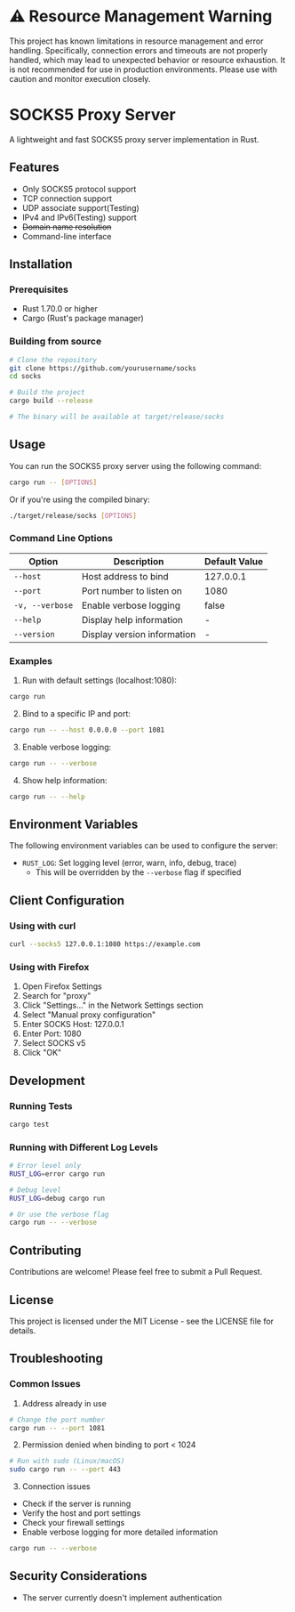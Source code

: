 # ⚠ Resource Management Warning
This project has known limitations in resource management and error handling.
Specifically, connection errors and timeouts are not properly handled, which may lead to unexpected behavior or resource exhaustion.
It is not recommended for use in production environments. Please use with caution and monitor execution closely.

# SOCKS5 Proxy Server

A lightweight and fast SOCKS5 proxy server implementation in Rust.

## Features

- Only SOCKS5 protocol support
- TCP connection support
- UDP associate support(Testing)
- IPv4 and IPv6(Testing) support
- ~~Domain name resolution~~
- Command-line interface

## Installation

### Prerequisites

- Rust 1.70.0 or higher
- Cargo (Rust's package manager)

### Building from source

```bash
# Clone the repository
git clone https://github.com/yourusername/socks
cd socks

# Build the project
cargo build --release

# The binary will be available at target/release/socks
```

## Usage

You can run the SOCKS5 proxy server using the following command:

```bash
cargo run -- [OPTIONS]
```

Or if you're using the compiled binary:

```bash
./target/release/socks [OPTIONS]
```

### Command Line Options

| Option | Description | Default Value |
|--------|-------------|---------------|
| `--host` | Host address to bind | 127.0.0.1 |
| `--port` | Port number to listen on | 1080 |
| `-v, --verbose` | Enable verbose logging | false |
| `--help` | Display help information | - |
| `--version` | Display version information | - |

### Examples

1. Run with default settings (localhost:1080):
```bash
cargo run
```

2. Bind to a specific IP and port:
```bash
cargo run -- --host 0.0.0.0 --port 1081
```

3. Enable verbose logging:
```bash
cargo run -- --verbose
```

4. Show help information:
```bash
cargo run -- --help
```

## Environment Variables

The following environment variables can be used to configure the server:

- `RUST_LOG`: Set logging level (error, warn, info, debug, trace)
  - This will be overridden by the `--verbose` flag if specified

## Client Configuration

### Using with curl

```bash
curl --socks5 127.0.0.1:1080 https://example.com
```

### Using with Firefox

1. Open Firefox Settings
2. Search for "proxy"
3. Click "Settings..." in the Network Settings section
4. Select "Manual proxy configuration"
5. Enter SOCKS Host: 127.0.0.1
6. Enter Port: 1080
7. Select SOCKS v5
8. Click "OK"

## Development

### Running Tests

```bash
cargo test
```

### Running with Different Log Levels

```bash
# Error level only
RUST_LOG=error cargo run

# Debug level
RUST_LOG=debug cargo run

# Or use the verbose flag
cargo run -- --verbose
```

## Contributing

Contributions are welcome! Please feel free to submit a Pull Request.

## License

This project is licensed under the MIT License - see the LICENSE file for details.

## Troubleshooting

### Common Issues

1. Address already in use
```bash
# Change the port number
cargo run -- --port 1081
```

2. Permission denied when binding to port < 1024
```bash
# Run with sudo (Linux/macOS)
sudo cargo run -- --port 443
```

3. Connection issues
- Check if the server is running
- Verify the host and port settings
- Check your firewall settings
- Enable verbose logging for more detailed information
```bash
cargo run -- --verbose
```

## Security Considerations

- The server currently doesn't implement authentication